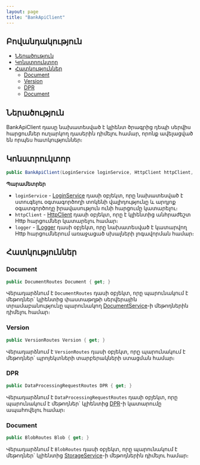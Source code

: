 ```yaml
---
layout: page
title: "BankApiClient" 
---
```


## Բովանդակություն

- [Ներածություն](#ներածություն)
- [Կոնստրուկտոր](#կոնստրուկտոր)
- [Հատկություններ](#հատկություններ)
  - [Document](#document)
  - [Version](#version)
  - [DPR](#dpr)
  - [Document](#document-1)

## Ներածություն

BankApiClient դասը նախատեսված է կլիենտ ծրագրից դեպի սերվիս հարցումներ ուղարկող դասերին դիմելու համար, որոնք ավելացված են որպես հատկություններ։

## Կոնստրուկտոր

```c#
public BankApiClient(LoginService loginService, HttpClient httpClient, ILogger logger)
```

**Պարամետրեր**

* `loginService` - [LoginService](routes/LoginService.md) դասի օբյեկտ, որը նախատեսված է ստուգելու օգտագործողի տոկենի վալիդությունը և արդյոք օգատգործողը իրավասություն ունի հարցումը կատարելու։
* `httpClient` - [HttpClient](https://learn.microsoft.com/en-us/dotnet/api/system.net.http.httpclient) դասի օբյեկտ, որը է կլիենտից անհրաժեշտ Http հարցումներ կատարելու համար։
* `logger` - [ILogger](https://learn.microsoft.com/en-us/dotnet/api/microsoft.extensions.logging.ilogger) դասի օբյեկտ, որը նախատեսված է կատարվող Http հարցումներում առաջացած սխալների լոգավորման համար։ 

## Հատկություններ

### Document

```c#
public DocumentRoutes Document { get; }
```

Վերադարձնում է `DocumentRoutes` դասի օբյեկտ, որը պարունակում է մեթոդներ` կլիենտից փաստաթղթի սերվերային տրամաբանությունը պարունակող [DocumentService](../server_api/services/IDocumentService.md)-ի մեթոդներին դիմելու համար։ 

### Version

```c#
public VersionRoutes Version { get; }
```

Վերադարձնում է `VersionRoutes` դասի օբյեկտ, որը պարունակում է մեթոդներ` պրոյեկտների տարբերակների ստացման համար։

### DPR

```c#
public DataProcessingRequestRoutes DPR { get; }
```

Վերադարձնում է `DataProcessingRequestRoutes` դասի օբյեկտ, որը պարունակում է մեթոդներ` կլիենտից [DPR](../server_api/definitions/dpr.md)-ի կատարումը ապահովելու համար։ 

### Document

```c#
public BlobRoutes Blob { get; }
```

Վերադարձնում է `BlobRoutes` դասի օբյեկտ, որը պարունակում է մեթոդներ` կլիենտից [StorageService](../server_api/services/IStorageService.md)-ի մեթոդներին դիմելու համար։ 